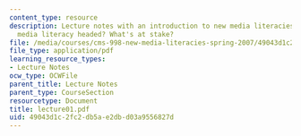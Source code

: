 ```yaml
---
content_type: resource
description: Lecture notes with an introduction to new media literacies. Where is
  media literacy headed? What's at stake?
file: /media/courses/cms-998-new-media-literacies-spring-2007/49043d1c2fc2db5ae2dbd03a9556827d_lecture01.pdf
file_type: application/pdf
learning_resource_types:
- Lecture Notes
ocw_type: OCWFile
parent_title: Lecture Notes
parent_type: CourseSection
resourcetype: Document
title: lecture01.pdf
uid: 49043d1c-2fc2-db5a-e2db-d03a9556827d
---
```


